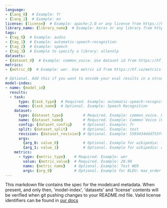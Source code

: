```yaml
---
language:
- {lang_0}  # Example: fr
- {lang_1}  # Example: en
license: {license}  # Example: apache-2.0 or any license from https://hf.co/docs/hub/model-repos#list-of-license-identifiers
library_name: {library_name}  # Example: keras or any library from https://github.com/huggingface/huggingface_hub/blob/main/js/src/lib/interfaces/Libraries.ts
tags:
- {tag_0}  # Example: audio
- {tag_1}  # Example: automatic-speech-recognition
- {tag_2}  # Example: speech
- {tag_3}  # Example to specify a library: allennlp
datasets:
- {dataset_0}  # Example: common_voice. Use dataset id from https://hf.co/datasets
metrics:
- {metric_0}  # Example: wer. Use metric id from https://hf.co/metrics

# Optional. Add this if you want to encode your eval results in a structured way.
model-index:
- name: {model_id}
  results:
  - task:
      type: {task_type}  # Required. Example: automatic-speech-recognition
      name: {task_name}  # Optional. Example: Speech Recognition
    dataset:
      type: {dataset_type}         # Required. Example: common_voice. Use dataset id from https://hf.co/datasets
      name: {dataset_name}         # Required. Example: Common Voice (French)
      config: {dataset_config}     # Optional. Example: fr
      split: {dataset_split}       # Optional. Example: test
      revision: {dataset_revision} # Optional. Example: 5503434ddd753f426f4b38109466949a1217c2bb
      args: 
        {arg_0: value_0}           # Optional. Example for wikipedia: language: en
        {arg_1: value_1}           # Optional. Example for wikipedia: data: 20220301
    metrics:
      - type: {metric_type}    # Required. Example: wer
        value: {metric_value}  # Required. Example: 20.90
        name: {metric_name}    # Optional. Example: Test WER
        args: {arg_0}          # Optional. Example for BLEU: max_order
---
```


This markdown file contains the spec for the modelcard metadata.
When present, and only then, 'model-index', 'datasets' and 'license' contents will be verified when git pushing changes to your README.md file.
Valid license identifiers can be found in [our docs](https://hf.co/docs/hub/model-repos#list-of-license-identifiers)
